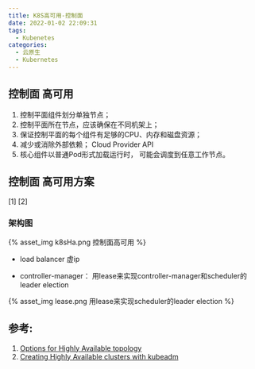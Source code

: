 ```yaml
---
title: K8S高可用-控制面
date: 2022-01-02 22:09:31
tags:
  - Kubenetes
categories: 
  - 云原生
  - Kubernetes
---
```


<p></p>
<!-- more -->


##  控制面 高可用

1. 控制平面组件划分单独节点；
2. 控制平面所在节点，应该确保在不同机架上；
3. 保证控制平面的每个组件有足够的CPU、内存和磁盘资源；
4. 减少或消除外部依赖； Cloud Provider API
5. 核心组件以普通Pod形式加载运行时， 可能会调度到任意工作节点。

## 控制面 高可用方案
[1] [2]

### 架构图

{% asset_img  k8sHa.png  控制面高可用  %}

+ load balancer 
     虚ip

+ controller-manager： 
   用lease来实现controller-manager和scheduler的leader election

{% asset_img  lease.png  用lease来实现scheduler的leader election  %}


## 参考:
1. [Options for Highly Available topology](https://kubernetes.io/docs/setup/production-environment/tools/kubeadm/ha-topology/)
2. [Creating Highly Available clusters with kubeadm](https://kubernetes.io/docs/setup/production-environment/tools/kubeadm/high-availability/)








